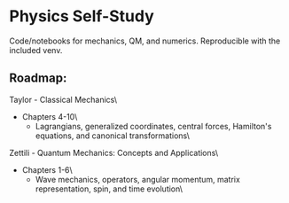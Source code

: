 # Physics Self-Study
Code/notebooks for mechanics, QM, and numerics. Reproducible with the included venv.

## Roadmap:
Taylor - Classical Mechanics\
 - Chapters 4-10\
   - Lagrangians, generalized coordinates, central forces, Hamilton's equations, and canonical transformations\

Zettili - Quantum Mechanics: Concepts and Applications\
 - Chapters 1-6\
   - Wave mechanics, operators, angular momentum, matrix representation, spin, and time evolution\
